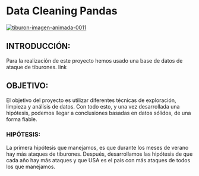 # Data Cleaning Pandas

<a href="https://www.gifsanimados.org/cat-tiburones-516.htm"><img src="https://www.gifsanimados.org/data/media/516/tiburon-imagen-animada-0011.gif" border="0" alt="tiburon-imagen-animada-0011" /></a>



## INTRODUCCIÓN:
Para la realización de este proyecto hemos usado una base de datos de ataque de tiburones.
link
   
   

## OBJETIVO:
El objetivo del proyecto es utilizar diferentes técnicas de exploración, limpieza y análisis de datos. Con todo esto, y una vez desarrollada una hipótesis, podemos llegar a conclusiones basadas en datos sólidos, de una forma fiable.

### HIPÓTESIS:
La primera hipótesis que manejamos, es que durante los meses de verano hay más ataques de tiburones.
Después, desarrollamos las hipótesis de que cada año hay más ataques y que USA es el país con más ataques de todos los que manejamos.

